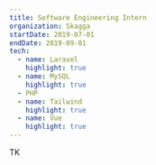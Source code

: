 ```yaml
---
title: Software Engineering Intern
organization: Skagga
startDate: 2019-07-01
endDate: 2019-09-01
tech: 
  - name: Laravel
    highlight: true
  - name: MySQL
    highlight: true
  - PHP
  - name: Tailwind
    highlight: true
  - name: Vue
    highlight: true
---
```


TK
